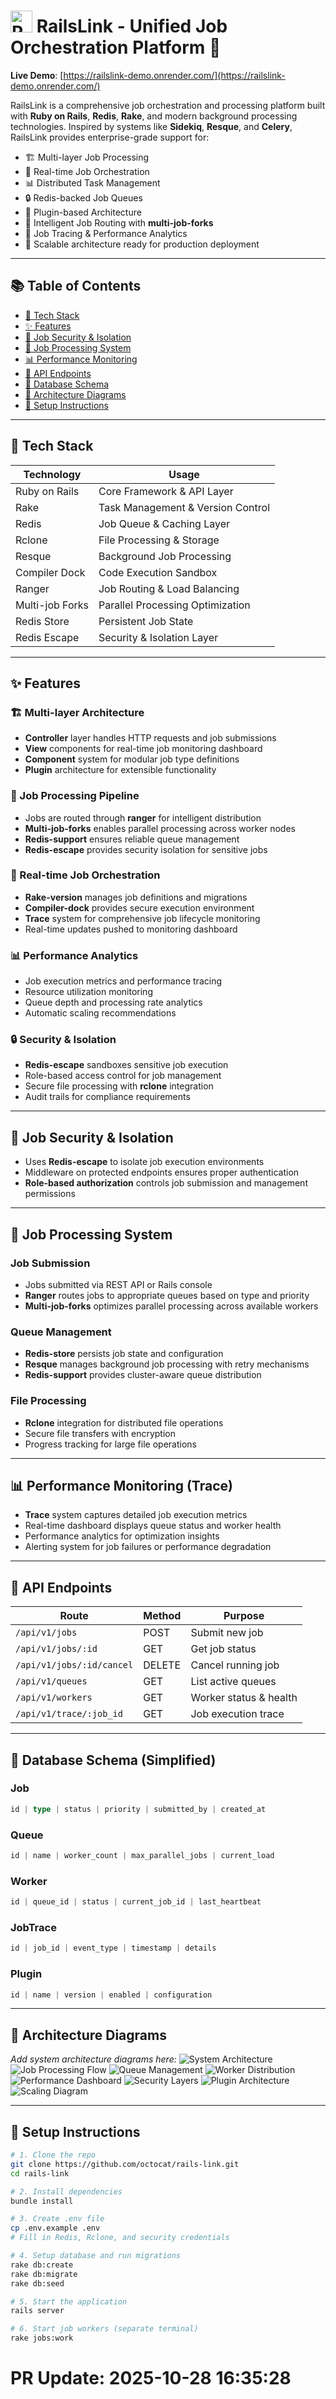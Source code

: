 # <img src="https://github.com/user-attachments/assets/432e504b-e49e-44c8-a1ff-17c3beccc2ee" alt="RailsLink" width="35" /> RailsLink - Unified Job Orchestration Platform 🔗 
**Live Demo**: [https://railslink-demo.onrender.com/](https://railslink-demo.onrender.com/)

RailsLink is a comprehensive job orchestration and processing platform built with **Ruby on Rails**, **Redis**, **Rake**, and modern background processing technologies. Inspired by systems like **Sidekiq**, **Resque**, and **Celery**, RailsLink provides enterprise-grade support for:

- 🏗️ Multi-layer Job Processing
- 🔄 Real-time Job Orchestration  
- 📊 Distributed Task Management
- 🔒 Redis-backed Job Queues
- 📂 Plugin-based Architecture
- 🧠 Intelligent Job Routing with **multi-job-forks**
- 🧵 Job Tracing & Performance Analytics
- 📡 Scalable architecture ready for production deployment

---

## 📚 Table of Contents

- [🚀 Tech Stack](#-tech-stack)
- [✨ Features](#-features)
- [🔐 Job Security & Isolation](#-job-security--isolation)
- [💼 Job Processing System](#-job-processing-system)
- [📊 Performance Monitoring](#-performance-monitoring)
- [🧪 API Endpoints](#-api-endpoints)
- [📆 Database Schema](#-database-schema-simplified)
- [📸 Architecture Diagrams](#-architecture-diagrams)
- [📌 Setup Instructions](#-setup-instructions)
---

## 🚀 Tech Stack

| Technology          | Usage                               |
| ------------------- | ----------------------------------- |
| Ruby on Rails       | Core Framework & API Layer          |
| Rake                | Task Management & Version Control   |
| Redis               | Job Queue & Caching Layer           |
| Rclone              | File Processing & Storage           |
| Resque              | Background Job Processing           |
| Compiler Dock       | Code Execution Sandbox              |
| Ranger              | Job Routing & Load Balancing        |
| Multi-job Forks     | Parallel Processing Optimization    |
| Redis Store         | Persistent Job State                |
| Redis Escape        | Security & Isolation Layer          |

---

## ✨ Features

### 🏗️ Multi-layer Architecture

- **Controller** layer handles HTTP requests and job submissions
- **View** components for real-time job monitoring dashboard
- **Component** system for modular job type definitions
- **Plugin** architecture for extensible functionality

### 💼 Job Processing Pipeline

- Jobs are routed through **ranger** for intelligent distribution
- **Multi-job-forks** enables parallel processing across worker nodes
- **Redis-support** ensures reliable queue management
- **Redis-escape** provides security isolation for sensitive jobs

### 🔄 Real-time Job Orchestration

- **Rake-version** manages job definitions and migrations
- **Compiler-dock** provides secure execution environment
- **Trace** system for comprehensive job lifecycle monitoring
- Real-time updates pushed to monitoring dashboard

### 📊 Performance Analytics

- Job execution metrics and performance tracing
- Resource utilization monitoring
- Queue depth and processing rate analytics
- Automatic scaling recommendations

### 🔒 Security & Isolation

- **Redis-escape** sandboxes sensitive job execution
- Role-based access control for job management
- Secure file processing with **rclone** integration
- Audit trails for compliance requirements

---

## 🔐 Job Security & Isolation

- Uses **Redis-escape** to isolate job execution environments
- Middleware on protected endpoints ensures proper authentication
- **Role-based authorization** controls job submission and management permissions

---

## 💼 Job Processing System

### Job Submission

- Jobs submitted via REST API or Rails console
- **Ranger** routes jobs to appropriate queues based on type and priority
- **Multi-job-forks** optimizes parallel processing across available workers

### Queue Management

- **Redis-store** persists job state and configuration
- **Resque** manages background job processing with retry mechanisms
- **Redis-support** provides cluster-aware queue distribution

### File Processing

- **Rclone** integration for distributed file operations
- Secure file transfers with encryption
- Progress tracking for large file operations

---

## 📊 Performance Monitoring (Trace)

- **Trace** system captures detailed job execution metrics
- Real-time dashboard displays queue status and worker health
- Performance analytics for optimization insights
- Alerting system for job failures or performance degradation

---

## 🧪 API Endpoints

| Route                              | Method | Purpose                |
| ---------------------------------- | ------ | ---------------------- |
| `/api/v1/jobs`                     | POST   | Submit new job         |
| `/api/v1/jobs/:id`                 | GET    | Get job status         |
| `/api/v1/jobs/:id/cancel`          | DELETE | Cancel running job     |
| `/api/v1/queues`                   | GET    | List active queues     |
| `/api/v1/workers`                  | GET    | Worker status & health |
| `/api/v1/trace/:job_id`            | GET    | Job execution trace    |

---

## 📆 Database Schema (Simplified)

### Job

```ts
id | type | status | priority | submitted_by | created_at
```

### Queue

```ts
id | name | worker_count | max_parallel_jobs | current_load
```

### Worker

```ts
id | queue_id | status | current_job_id | last_heartbeat
```

### JobTrace

```ts
id | job_id | event_type | timestamp | details
```

### Plugin

```ts
id | name | version | enabled | configuration
```

---

## 📸 Architecture Diagrams

*Add system architecture diagrams here:*
![System Architecture](https://github.com/user-attachments/assets/3415733a-d2f5-4d18-b546-5d5fa7ceeae9)
![Job Processing Flow](https://github.com/user-attachments/assets/ce197a54-50a3-4122-87db-716349fd4dc2)
![Queue Management](https://github.com/user-attachments/assets/4036a2f3-279c-4ed5-a75c-5c24bc8e373c)
![Worker Distribution](https://github.com/user-attachments/assets/50c9595f-e434-4de6-8102-5858ff73a485)
![Performance Dashboard](https://github.com/user-attachments/assets/cd7997ce-9034-454f-ac6a-3d51f76a2439)
![Security Layers](https://github.com/user-attachments/assets/e0039a9e-2015-4b4f-87ef-9849bc31ad7e)
![Plugin Architecture](https://github.com/user-attachments/assets/ec8550e6-7fa1-4db9-be12-7c6cebe1d5e5)
![Scaling Diagram](https://github.com/user-attachments/assets/86ca7ee9-c59d-459e-b8f0-3a842ef11c6c)


---

## 📌 Setup Instructions

```bash
# 1. Clone the repo
git clone https://github.com/octocat/rails-link.git
cd rails-link

# 2. Install dependencies
bundle install

# 3. Create .env file
cp .env.example .env
# Fill in Redis, Rclone, and security credentials

# 4. Setup database and run migrations
rake db:create
rake db:migrate
rake db:seed

# 5. Start the application
rails server

# 6. Start job workers (separate terminal)
rake jobs:work
```

# PR Update: 2025-10-28 16:35:28
